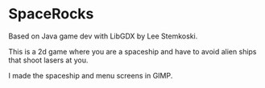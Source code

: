 # SpaceRocks
Based on Java game dev with LibGDX by Lee Stemkoski.

This is a 2d game where you are a spaceship and have to avoid alien ships that shoot lasers at you.

I made the spaceship and menu screens in GIMP.
